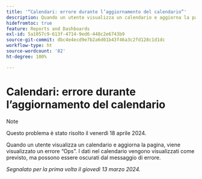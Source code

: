 ```yaml
---
title: '“Calendari: errore durante l’aggiornamento del calendario”'
description: Quando un utente visualizza un calendario e aggiorna la pagina, viene visualizzato un errore Ops. I dati nel calendario vengono visualizzati come previsto, ma possono essere oscurati dal messaggio di errore.
hidefromtoc: true
feature: Reports and Dashboards
exl-id: 5a1057c9-613f-4714-9ed6-448c2e6743b9
source-git-commit: dbc4e4ecd9e7b2a6d01b43f46a3c2fd128c1d1dc
workflow-type: ht
source-wordcount: '82'
ht-degree: 100%

---
```


# Calendari: errore durante l’aggiornamento del calendario

>[!NOTE]
>
>Questo problema è stato risolto il venerdì 18 aprile 2024.

Quando un utente visualizza un calendario e aggiorna la pagina, viene visualizzato un errore “Ops”. I dati nel calendario vengono visualizzati come previsto, ma possono essere oscurati dal messaggio di errore.

_Segnalato per la prima volta il giovedì 13 marzo 2024._
